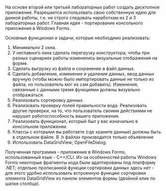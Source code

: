 На основе второй или третьей лабораторных работ создать десктопное приложение.
Разрешается использовать свою собственную идею для данной работы, т.е. не строго следовать наработкам из 2 и 3 лабораторных работ.
Главная идея - портирование консольного приложения в Windows Forms.

Основные функционал и задачи, которые необходимо реализовать:
1)	Минимально 2 окна.
2)	У неглавного окна сделать перегрузку конструктора, чтобы при разных сценариях работы изменялись визуальные отображения на форме.
3)	Сделать выгрузку из файла и сохранение в файл данных.
4)	Сделать добавление, изменение и удаление данных, ввод данных вручную (чтобы можно было импортировать данные не только из файла, но пользователь мог их сам добавить). Изменения, связанные с данными тремя функциями должны визуально отображаться.
5)	Реализовать сортировку данных.
6)	Реализовать проверку полей правильности вода. Реализовать другие проверки, на то, что пользователь своими действиями не нарушит работоспособность вашего приложения.
7)	Реализовать функционал, который был у вас изначально в консольном приложении.
8)	Классы с которыми вы работаете (где храните данные) должны быть в отдельном файле. В .h файлах производится только объявление
9)	Использовать DataGridView; OpenFileDialog.

Полученная программа - приложение в Windows Forms, использованный язык - С++/CLI. Из-за особенностей работы Windows Forms некоторые фрагменты кода были адаптированы под платформу .NET;
отдельно прописанной функции сортировки данных здесь нет - для этого удобно использовать встроенную функцию сортировки элемента DataGridView из панели элементов формы (двойной клик по шапке столбца).
